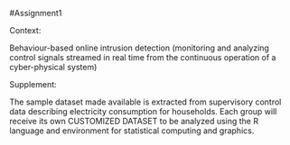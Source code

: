 #Assignment1

Context:

Behaviour-based online intrusion detection (monitoring and analyzing control signals streamed in real time from the continuous operation of a cyber-physical system)

Supplement:

The sample dataset made available is extracted from supervisory control data describing electricity consumption for households.
Each group will receive its own CUSTOMIZED DATASET to be analyzed using the R language and environment for statistical computing and graphics.
